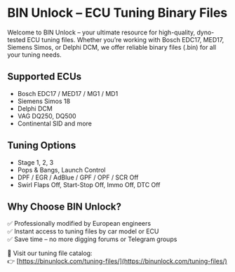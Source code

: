 # BIN Unlock – ECU Tuning Binary Files

Welcome to BIN Unlock – your ultimate resource for high-quality, dyno-tested ECU tuning files. Whether you’re working with Bosch EDC17, MED17, Siemens Simos, or Delphi DCM, we offer reliable binary files (.bin) for all your tuning needs.

## Supported ECUs
- Bosch EDC17 / MED17 / MG1 / MD1
- Siemens Simos 18
- Delphi DCM
- VAG DQ250, DQ500
- Continental SID and more

## Tuning Options
- Stage 1, 2, 3
- Pops & Bangs, Launch Control
- DPF / EGR / AdBlue / GPF / OPF / SCR Off
- Swirl Flaps Off, Start-Stop Off, Immo Off, DTC Off

## Why Choose BIN Unlock?
✅ Professionally modified by European engineers  
✅ Instant access to tuning files by car model or ECU  
✅ Save time – no more digging forums or Telegram groups

🔗 Visit our tuning file catalog:  
👉 [https://binunlock.com/tuning-files/](https://binunlock.com/tuning-files/)

